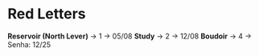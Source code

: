 # Red Letters
**Reservoir (North Lever)** -> 1 -> 05/08
**Study** -> 2 -> 12/08
**Boudoir** -> 4 -> Senha: 12/25
